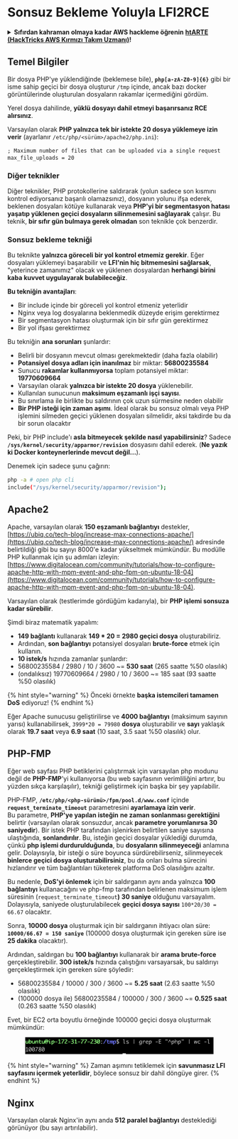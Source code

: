 # Sonsuz Bekleme Yoluyla LFI2RCE

<details>

<summary><strong>Sıfırdan kahraman olmaya kadar AWS hackleme öğrenin</strong> <a href="https://training.hacktricks.xyz/courses/arte"><strong>htARTE (HackTricks AWS Kırmızı Takım Uzmanı)</strong></a><strong>!</strong></summary>

HackTricks'i desteklemenin diğer yolları:

* **Şirketinizi HackTricks'te reklamını görmek istiyorsanız** veya **HackTricks'i PDF olarak indirmek istiyorsanız** [**ABONELİK PLANLARI**]'na (https://github.com/sponsors/carlospolop) göz atın!
* [**Resmi PEASS & HackTricks ürünlerini**](https://peass.creator-spring.com) edinin
* [**PEASS Ailesi'ni**](https://opensea.io/collection/the-peass-family) keşfedin, özel [**NFT'lerimiz**](https://opensea.io/collection/the-peass-family) koleksiyonumuz
* **💬 [**Discord grubuna**](https://discord.gg/hRep4RUj7f) veya [**telegram grubuna**](https://t.me/peass) **katılın veya** bizi **Twitter** 🐦 [**@carlospolopm**](https://twitter.com/hacktricks\_live)** takip edin.**
* **Hacking püf noktalarınızı göndererek HackTricks ve HackTricks Cloud github depolarına PR göndererek paylaşın.**

</details>

## Temel Bilgiler

Bir dosya PHP'ye yüklendiğinde (beklemese bile), **`php[a-zA-Z0-9]{6}`** gibi bir isme sahip geçici bir dosya oluşturur `/tmp` içinde, ancak bazı docker görüntülerinde oluşturulan dosyaların rakamlar içermediğini gördüm.

Yerel dosya dahilinde, **yüklü dosyayı dahil etmeyi başarırsanız RCE alırsınız**.

Varsayılan olarak **PHP yalnızca tek bir istekte 20 dosya yüklemeye izin verir** (ayarlanır `/etc/php/<sürüm>/apache2/php.ini`):
```
; Maximum number of files that can be uploaded via a single request
max_file_uploads = 20
```
### Diğer teknikler

Diğer teknikler, PHP protokollerine saldırarak (yolun sadece son kısmını kontrol ediyorsanız başarılı olamazsınız), dosyanın yolunu ifşa ederek, beklenen dosyaları kötüye kullanarak veya **PHP'yi bir segmentasyon hatası yaşatıp yüklenen geçici dosyaların silinmemesini sağlayarak** çalışır. Bu teknik, **bir sıfır gün bulmaya gerek olmadan** son teknikle çok benzerdir.

### Sonsuz bekleme tekniği

Bu teknikte **yalnızca göreceli bir yol kontrol etmemiz gerekir**. Eğer dosyaları yüklemeyi başarabilir ve **LFI'nin hiç bitmemesini sağlarsak**, "yeterince zamanımız" olacak ve yüklenen dosyalardan **herhangi birini** **kaba kuvvet uygulayarak bulabileceğiz**.

**Bu tekniğin avantajları**:

- Bir include içinde bir göreceli yol kontrol etmeniz yeterlidir
- Nginx veya log dosyalarına beklenmedik düzeyde erişim gerektirmez
- Bir segmentasyon hatası oluşturmak için bir sıfır gün gerektirmez
- Bir yol ifşası gerektirmez

Bu tekniğin **ana sorunları** şunlardır:

- Belirli bir dosyanın mevcut olması gerekmektedir (daha fazla olabilir)
- **Potansiyel dosya adları için inanılmaz** bir miktar: **56800235584**
- Sunucu **rakamlar kullanmıyorsa** toplam potansiyel miktar: **19770609664**
- Varsayılan olarak **yalnızca bir istekte 20 dosya** yüklenebilir.
- Kullanılan sunucunun **maksimum eşzamanlı işçi sayısı**.
- Bu sınırlama ile birlikte bu saldırının çok uzun sürmesine neden olabilir
- **Bir PHP isteği için zaman aşımı**. İdeal olarak bu sonsuz olmalı veya PHP işlemini silmeden geçici yüklenen dosyaları silmelidir, aksi takdirde bu da bir sorun olacaktır

Peki, bir PHP include'ı **asla bitmeyecek şekilde nasıl yapabilirsiniz**? Sadece **`/sys/kernel/security/apparmor/revision`** dosyasını dahil ederek. (**Ne yazık ki Docker konteynerlerinde mevcut değil...**).

Denemek için sadece şunu çağırın:
```bash
php -a # open php cli
include("/sys/kernel/security/apparmor/revision");
```
## Apache2

Apache, varsayılan olarak **150 eşzamanlı bağlantıyı** destekler, [https://ubiq.co/tech-blog/increase-max-connections-apache/](https://ubiq.co/tech-blog/increase-max-connections-apache/) adresinde belirtildiği gibi bu sayıyı 8000'e kadar yükseltmek mümkündür. Bu modülle PHP kullanmak için şu adımları izleyin: [https://www.digitalocean.com/community/tutorials/how-to-configure-apache-http-with-mpm-event-and-php-fpm-on-ubuntu-18-04](https://www.digitalocean.com/community/tutorials/how-to-configure-apache-http-with-mpm-event-and-php-fpm-on-ubuntu-18-04).

Varsayılan olarak (testlerimde gördüğüm kadarıyla), bir **PHP işlemi sonsuza kadar sürebilir**.

Şimdi biraz matematik yapalım:

* **149 bağlantı** kullanarak **149 \* 20 = 2980 geçici dosya** oluşturabiliriz.
* Ardından, **son bağlantıyı** potansiyel dosyaları **brute-force** etmek için kullanın.
* **10 istek/s** hızında zamanlar şunlardır:
* 56800235584 / 2980 / 10 / 3600 \~= **530 saat** (265 saatte %50 olasılık)
* (ondalıksız) 19770609664 / 2980 / 10 / 3600 \~= 185 saat (93 saatte %50 olasılık)

{% hint style="warning" %}
Önceki örnekte **başka istemcileri tamamen DoS** ediyoruz!
{% endhint %}

Eğer Apache sunucusu geliştirilirse ve **4000 bağlantıyı** (maksimum sayının yarısı) kullanabilirsek, `3999*20 = 79980` **dosya** oluşturabilir ve **sayı** yaklaşık olarak **19.7 saat** veya **6.9 saat** (10 saat, 3.5 saat %50 olasılık) olur.

## PHP-FMP

Eğer web sayfası PHP betiklerini çalıştırmak için varsayılan php modunu değil de **PHP-FMP**'yi kullanıyorsa (bu web sayfasının verimliliğini artırır, bu yüzden sıkça karşılaşılır), tekniği geliştirmek için başka bir şey yapılabilir.

PHP-FMP, **`/etc/php/<php-sürümü>/fpm/pool.d/www.conf`** içinde **`request_terminate_timeout`** parametresini **ayarlamaya izin verir**.\
Bu parametre, **PHP'ye yapılan isteğin** **ne zaman sonlanması gerektiğini** belirtir (varsayılan olarak sonsuzdur, ancak **parametre yorumlanırsa 30 saniyedir**). Bir istek PHP tarafından işlenirken belirtilen saniye sayısına ulaştığında, **sonlandırılır**. Bu, isteğin geçici dosyalar yüklediği durumda, çünkü **php işlemi durdurulduğunda**, bu **dosyaların silinmeyeceği** anlamına gelir. Dolayısıyla, bir isteği o süre boyunca sürdürebilirseniz, silinmeyecek **binlerce geçici dosya oluşturabilirsiniz**, bu da onları bulma sürecini hızlandırır ve tüm bağlantıları tüketerek platforma DoS olasılığını azaltır.

Bu nedenle, **DoS'yi önlemek** için bir saldırganın aynı anda yalnızca **100 bağlantıyı** kullanacağını ve php-fmp tarafından belirlenen maksimum işlem süresinin (`request_terminate_timeout`**)** **30 saniye** olduğunu varsayalım. Dolayısıyla, saniyede oluşturulabilecek **geçici dosya sayısı** `100*20/30 = 66.67` olacaktır.

Sonra, **10000 dosya** oluşturmak için bir saldırganın ihtiyacı olan süre: **`10000/66.67 = 150 saniye`** (100000 dosya oluşturmak için gereken süre ise **25 dakika** olacaktır).

Ardından, saldırgan bu **100 bağlantıyı** kullanarak bir **arama brute-force** gerçekleştirebilir. **300 istek/s** hızında çalıştığını varsayarsak, bu saldırıyı gerçekleştirmek için gereken süre şöyledir:

* 56800235584 / 10000 / 300 / 3600 \~= **5.25 saat** (2.63 saatte %50 olasılık)
* (100000 dosya ile) 56800235584 / 100000 / 300 / 3600 \~= **0.525 saat** (0.263 saatte %50 olasılık)

Evet, bir EC2 orta boyutlu örneğinde 100000 geçici dosya oluşturmak mümkündür:

<figure><img src="../../.gitbook/assets/image (237).png" alt=""><figcaption></figcaption></figure>

{% hint style="warning" %}
Zaman aşımını tetiklemek için **savunmasız LFI sayfasını içermek yeterlidir**, böylece sonsuz bir dahil döngüye girer.
{% endhint %}

## Nginx

Varsayılan olarak Nginx'in aynı anda **512 paralel bağlantıyı** desteklediği görünüyor (bu sayı artırılabilir).
